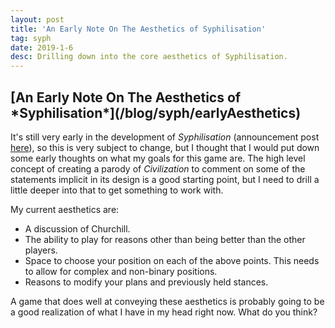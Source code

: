 ```yaml
---
layout: post
title: 'An Early Note On The Aesthetics of Syphilisation'
tag: syph
date: 2019-1-6
desc: Drilling down into the core aesthetics of Syphilisation.
---
```

<h2>[An Early Note On The Aesthetics of *Syphilisation*](/blog/syph/earlyAesthetics)</h2>

It's still very early in the development of *Syphilisation* (announcement post [here](/blog/syph/announce)), so this is very subject to change, but I thought that I would put down some early thoughts on what my goals for this game are. The high level concept of creating a parody of *Civilization* to comment on some of the statements implicit in its design is a good starting point, but I need to drill a little deeper into that to get something to work with.


My current aesthetics are:
- A discussion of Churchill.
- The ability to play for reasons other than being better than the other players.
- Space to choose your position on each of the above points. This needs to allow for complex and non-binary positions.
- Reasons to modify your plans and previously held stances.



A game that does well at conveying these aesthetics is probably going to be a good realization of what I have in my head right now. What do you think?


